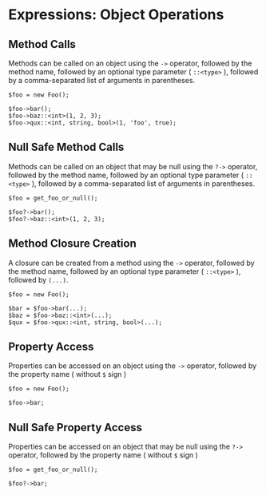 # Expressions: Object Operations

## Method Calls

Methods can be called on an object using the `->` operator, followed by the method name, followed by an optional type parameter ( `::<type>` ), followed by a comma-separated list of arguments in parentheses.

```
$foo = new Foo();

$foo->bar();
$foo->baz::<int>(1, 2, 3);
$foo->qux::<int, string, bool>(1, 'foo', true);
```

## Null Safe Method Calls

Methods can be called on an object that may be null using the `?->` operator, followed by the method name, followed by an optional type parameter ( `::<type>` ), followed by a comma-separated list of arguments in parentheses.

```
$foo = get_foo_or_null();

$foo?->bar();
$foo?->baz::<int>(1, 2, 3);
```

## Method Closure Creation

A closure can be created from a method using the `->` operator, followed by the method name, followed by an optional type parameter ( `::<type>` ), followed by `(...)`.

```
$foo = new Foo();

$bar = $foo->bar(...);
$baz = $foo->baz::<int>(...);
$qux = $foo->qux::<int, string, bool>(...);
```

## Property Access

Properties can be accessed on an object using the `->` operator, followed by the property name ( without `$` sign )

```
$foo = new Foo();

$foo->bar;
```

## Null Safe Property Access

Properties can be accessed on an object that may be null using the `?->` operator, followed by the property name ( without `$` sign )

```
$foo = get_foo_or_null();

$foo?->bar;
```
